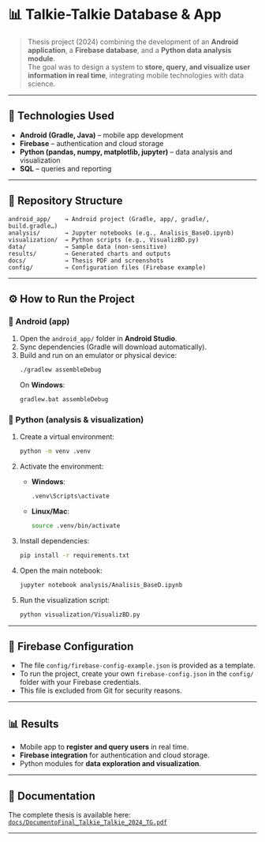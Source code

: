 # 📊 Talkie-Talkie Database & App

> Thesis project (2024) combining the development of an **Android application**, a **Firebase database**, and a **Python data analysis module**.  
> The goal was to design a system to **store, query, and visualize user information in real time**, integrating mobile technologies with data science.

---

## 🚀 Technologies Used
- **Android (Gradle, Java)** – mobile app development  
- **Firebase** – authentication and cloud storage  
- **Python (pandas, numpy, matplotlib, jupyter)** – data analysis and visualization  
- **SQL** – queries and reporting  

---

## 📂 Repository Structure
```
android_app/    → Android project (Gradle, app/, gradle/, build.gradle…)
analysis/       → Jupyter notebooks (e.g., Analisis_BaseD.ipynb)
visualization/  → Python scripts (e.g., VisualizBD.py)
data/           → Sample data (non-sensitive)
results/        → Generated charts and outputs
docs/           → Thesis PDF and screenshots
config/         → Configuration files (Firebase example)
```

---

## ⚙️ How to Run the Project

### 📱 Android (app)
1. Open the `android_app/` folder in **Android Studio**.  
2. Sync dependencies (Gradle will download automatically).  
3. Build and run on an emulator or physical device:
   ```bash
   ./gradlew assembleDebug
   ```
   On **Windows**:
   ```bash
   gradlew.bat assembleDebug
   ```

### 🐍 Python (analysis & visualization)

1. Create a virtual environment:
   ```bash
   python -m venv .venv
   ```

2. Activate the environment:
   - **Windows**:
     ```bash
     .venv\Scripts\activate
     ```
   - **Linux/Mac**:
     ```bash
     source .venv/bin/activate
     ```

3. Install dependencies:
   ```bash
   pip install -r requirements.txt
   ```

4. Open the main notebook:
   ```bash
   jupyter notebook analysis/Analisis_BaseD.ipynb
   ```

5. Run the visualization script:
   ```bash
   python visualization/VisualizBD.py
   ```

---

## 🔐 Firebase Configuration
- The file `config/firebase-config-example.json` is provided as a template.  
- To run the project, create your own `firebase-config.json` in the `config/` folder with your Firebase credentials.  
- This file is excluded from Git for security reasons.  

---

## 📊 Results
- Mobile app to **register and query users** in real time.  
- **Firebase integration** for authentication and cloud storage.  
- Python modules for **data exploration and visualization**.  
---

## 📑 Documentation
The complete thesis is available here:  
[`docs/DocumentoFinal_Talkie_Talkie_2024_TG.pdf`](docs/DocumentoFinal_Talkie_Talkie_2024_TG.pdf)

---


